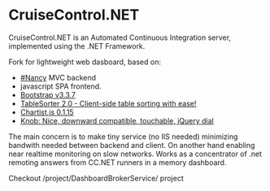 # CruiseControl.NET
CruiseControl.NET is an Automated Continuous Integration server, implemented using the .NET Framework.

Fork for lightweight web dasboard, based on:
* [#Nancy](https://github.com/NancyFx/Nancy) MVC backend
* javascript SPA frontend.
* [Bootstrap v3.3.7](http://getbootstrap.com)
* [TableSorter 2.0 - Client-side table sorting with ease!](http://tablesorter.com)
* [Chartist.js 0.1.15](https://gionkunz.github.io/chartist-js/)
* [Knob: Nice, downward compatible, touchable, jQuery dial](https://github.com/aterrien/jQuery-Knob)
	
The main concern is to make tiny service (no IIS needed) minimizing bandwith needed between backend and client. On another hand enabling near realtime monitoring on slow networks. Works as a concentrator of .net remoting answers from CC.NET runners in a memory dashboard.

Checkout /project/DashboardBrokerService/ project

